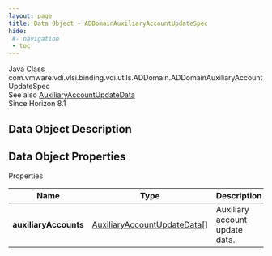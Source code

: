 ```yaml
---
layout: page
title: Data Object - ADDomainAuxiliaryAccountUpdateSpec
hide:
 #- navigation
 - toc
---
```






Java Class
    com.vmware.vdi.vlsi.binding.vdi.utils.ADDomain.ADDomainAuxiliaryAccountUpdateSpec  
See also
     [AuxiliaryAccountUpdateData](vdi.utils.ADDomain.AuxiliaryAccountUpdateData.md)  
Since 
    Horizon 8.1

## Data Object Description 

## Data Object Properties

Properties

Name |  Type |  Description   
---|---|---  
**auxiliaryAccounts**| [AuxiliaryAccountUpdateData[]](vdi.utils.ADDomain.AuxiliaryAccountUpdateData.md)|  Auxiliary account update data.   
  
  
  
  
  
  

